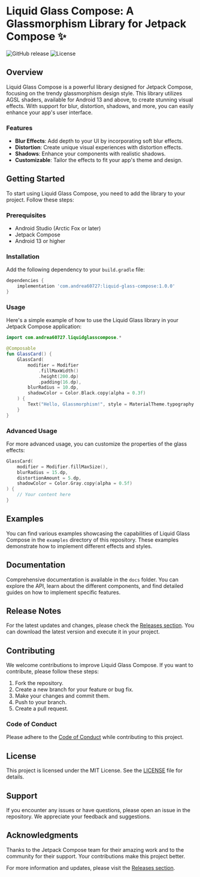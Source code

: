 # Liquid Glass Compose: A Glassmorphism Library for Jetpack Compose ✨

![GitHub release](https://img.shields.io/github/release/andrea60727/liquid-glass-compose.svg) ![License](https://img.shields.io/badge/license-MIT-blue.svg)

## Overview

Liquid Glass Compose is a powerful library designed for Jetpack Compose, focusing on the trendy glassmorphism design style. This library utilizes AGSL shaders, available for Android 13 and above, to create stunning visual effects. With support for blur, distortion, shadows, and more, you can easily enhance your app's user interface.

### Features

- **Blur Effects**: Add depth to your UI by incorporating soft blur effects.
- **Distortion**: Create unique visual experiences with distortion effects.
- **Shadows**: Enhance your components with realistic shadows.
- **Customizable**: Tailor the effects to fit your app's theme and design.

## Getting Started

To start using Liquid Glass Compose, you need to add the library to your project. Follow these steps:

### Prerequisites

- Android Studio (Arctic Fox or later)
- Jetpack Compose
- Android 13 or higher

### Installation

Add the following dependency to your `build.gradle` file:

```groovy
dependencies {
    implementation 'com.andrea60727:liquid-glass-compose:1.0.0'
}
```

### Usage

Here's a simple example of how to use the Liquid Glass library in your Jetpack Compose application:

```kotlin
import com.andrea60727.liquidglasscompose.*

@Composable
fun GlassCard() {
    GlassCard(
        modifier = Modifier
            .fillMaxWidth()
            .height(200.dp)
            .padding(16.dp),
        blurRadius = 10.dp,
        shadowColor = Color.Black.copy(alpha = 0.3f)
    ) {
        Text("Hello, Glassmorphism!", style = MaterialTheme.typography.h6)
    }
}
```

### Advanced Usage

For more advanced usage, you can customize the properties of the glass effects:

```kotlin
GlassCard(
    modifier = Modifier.fillMaxSize(),
    blurRadius = 15.dp,
    distortionAmount = 5.dp,
    shadowColor = Color.Gray.copy(alpha = 0.5f)
) {
    // Your content here
}
```

## Examples

You can find various examples showcasing the capabilities of Liquid Glass Compose in the `examples` directory of this repository. These examples demonstrate how to implement different effects and styles.

## Documentation

Comprehensive documentation is available in the `docs` folder. You can explore the API, learn about the different components, and find detailed guides on how to implement specific features.

## Release Notes

For the latest updates and changes, please check the [Releases section](https://github.com/andrea60727/liquid-glass-compose/releases). You can download the latest version and execute it in your project.

## Contributing

We welcome contributions to improve Liquid Glass Compose. If you want to contribute, please follow these steps:

1. Fork the repository.
2. Create a new branch for your feature or bug fix.
3. Make your changes and commit them.
4. Push to your branch.
5. Create a pull request.

### Code of Conduct

Please adhere to the [Code of Conduct](CODE_OF_CONDUCT.md) while contributing to this project.

## License

This project is licensed under the MIT License. See the [LICENSE](LICENSE) file for details.

## Support

If you encounter any issues or have questions, please open an issue in the repository. We appreciate your feedback and suggestions.

## Acknowledgments

Thanks to the Jetpack Compose team for their amazing work and to the community for their support. Your contributions make this project better.

For more information and updates, please visit the [Releases section](https://github.com/andrea60727/liquid-glass-compose/releases).